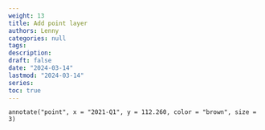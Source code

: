 ```yaml
---
weight: 13
title: Add point layer
authors: Lenny
categories: null
tags: 
description: 
draft: false
date: "2024-03-14"
lastmod: "2024-03-14"
series:
toc: true
---
```



<!--more-->


```
annotate("point", x = "2021-Q1", y = 112.260, color = "brown", size = 3)
```